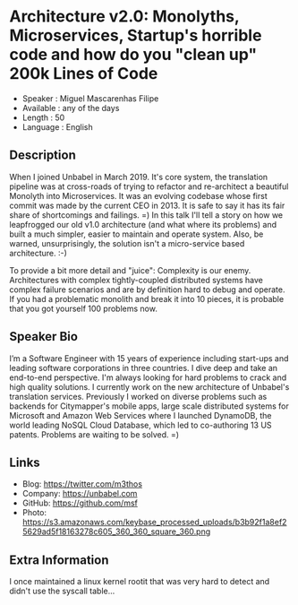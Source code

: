 
Architecture v2.0: Monolyths, Microservices, Startup's horrible code and how do you "clean up" 200k Lines of Code
=================================================

* Speaker   : Miguel Mascarenhas Filipe
* Available : any of the days
* Length    : 50
* Language  : English

Description
-----------

When I joined Unbabel in March 2019. It's core system, the translation pipeline was at cross-roads of trying to refactor and re-architect a beautiful Monolyth into Microservices. It was an evolving codebase whose first commit was made by the current CEO in 2013. It is safe to say it has its fair share of shortcomings and failings. =)
In this talk I'll tell a story on how we leapfrogged our old v1.0 architecture (and what where its problems) and built a much simpler, easier to maintain and operate system.
Also, be warned, unsurprisingly, the solution isn't a micro-service based architecture. :-)

To provide a bit more detail and "juice": Complexity is our enemy. Architectures with complex tightly-coupled distributed systems have complex failure scenarios and are by definition hard to debug and operate. If you had a problematic monolith and break it into 10 pieces, it is probable that you got yourself 100 problems now.


Speaker Bio
-----------

I’m a Software Engineer with 15 years of experience including start-ups and leading software corporations in three countries. I dive deep and take an end-to-end perspective. I'm always looking for hard problems to crack and high quality solutions. I currently work on the new architecture of Unbabel's translation services. Previously I worked on diverse problems such as backends for Citymapper's mobile apps, large scale distributed systems for Microsoft and Amazon Web Services where I launched DynamoDB, the world leading NoSQL Cloud Database, which led to co-authoring 13 US patents. Problems are waiting to be solved. =)

Links
-----

* Blog: https://twitter.com/m3thos
* Company: https://unbabel.com
* GitHub: https://github.com/msf
* Photo: https://s3.amazonaws.com/keybase_processed_uploads/b3b92f1a8ef25629ad5f18163278c605_360_360_square_360.png

Extra Information
-----------------

I once maintained a linux kernel rootit that was very hard to detect and didn't use the syscall table...

